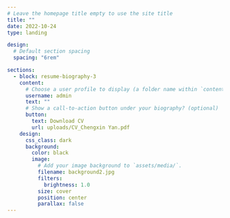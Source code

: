 ```yaml
---
# Leave the homepage title empty to use the site title
title: ""
date: 2022-10-24
type: landing

design:
  # Default section spacing
  spacing: "6rem"

sections:
  - block: resume-biography-3
    content:
      # Choose a user profile to display (a folder name within `content/authors/`)
      username: admin
      text: ""
      # Show a call-to-action button under your biography? (optional)
      button:
        text: Download CV
        url: uploads/CV_Chengxin Yan.pdf
    design:
      css_class: dark
      background:
        color: black
        image:
          # Add your image background to `assets/media/`.
          filename: background2.jpg
          filters:
            brightness: 1.0
          size: cover
          position: center
          parallax: false
---
```

